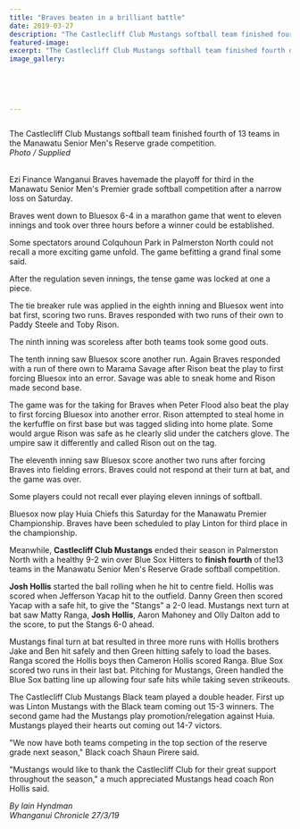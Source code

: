 ```yaml
---
title: "Braves beaten in a brilliant battle"
date: 2019-03-27
description: "The Castlecliff Club Mustangs softball team finished fourth of 13 teams in the Manawatu Senior Men's Reserve grade..."
featured-image: 
excerpt: "The Castlecliff Club Mustangs softball team finished fourth of 13 teams in the Manawatu Senior Men's Reserve grade competition."
image_gallery:
    
    
    
    
    
---
```


<p><span><img src="https://i.prcdn.co/img?regionKey=H%2fP06B2NtYN7Hpsm%2bl5BPg%3d%3d" alt="" /></span></p>
<p><span>The Castlecliff Club Mustangs softball team finished fourth of 13 teams in the Manawatu Senior Men's Reserve grade competition.<br /><em>Photo / Supplied</em></span></p>
<p class="element element-paragraph"><br />Ezi Finance Wanganui Braves havemade the playoff for third in the Manawatu Senior Men's Premier grade softball competition after a narrow loss on Saturday.</p>
<p class="element element-paragraph">Braves went down to Bluesox 6-4 in a marathon game that went to eleven innings and took over three hours before a winner could be established.</p>
<p class="element element-paragraph">Some spectators around Colquhoun Park in Palmerston North could not recall a more exciting game unfold. The game befitting a grand final some said.</p>
<p class="element element-paragraph">After the regulation seven innings, the tense game was locked at one a piece.</p>
<p class="element element-paragraph">The tie breaker rule was applied in the eighth inning and Bluesox went into bat first, scoring two runs. Braves responded with two runs of their own to Paddy Steele and Toby Rison.</p>
<p class="element element-paragraph">The ninth inning was scoreless after both teams took some good outs.</p>
<p class="element element-paragraph">The tenth inning saw Bluesox score another run. Again Braves responded with a run of there own to Marama Savage after Rison beat the play to first forcing Bluesox into an error. Savage was able to sneak home and Rison made second base.</p>
<p class="element element-paragraph">The game was for the taking for Braves when Peter Flood also beat the play to first forcing Bluesox into another error. Rison attempted to steal home in the kerfuffle on first base but was tagged sliding into home plate. Some would argue Rison was safe as he clearly slid under the catchers glove. The umpire saw it differently and called Rison out on the tag.</p>
<p class="element element-paragraph">The eleventh inning saw Bluesox score another two runs after forcing Braves into fielding errors. Braves could not respond at their turn at bat, and the game was over.</p>
<p class="element element-paragraph">Some players could not recall ever playing eleven innings of softball.</p>
<p class="element element-paragraph">Bluesox now play Huia Chiefs this Saturday for the Manawatu Premier Championship. Braves have been scheduled to play Linton for third place in the championship.</p>
<p class="element element-paragraph">Meanwhile, <strong>Castlecliff Club Mustangs</strong> ended their season in Palmerston North with a healthy 9-2 win over Blue Sox Hitters to <strong>finish fourth</strong> of the13 teams in the Manawatu Senior Men's Reserve Grade softball competition.</p>
<p class="element element-paragraph"><strong>Josh Hollis</strong> started the ball rolling when he hit to centre field. Hollis was scored when Jefferson Yacap hit to the outfield. Danny Green then scored Yacap with a safe hit, to give the "Stangs" a 2-0 lead. Mustangs next turn at bat saw Matty Ranga, <strong>Josh Hollis</strong>, Aaron Mahoney and Olly Dalton add to the score, to put the Stangs 6-0 ahead.</p>
<p class="element element-paragraph">Mustangs final turn at bat resulted in three more runs with Hollis brothers Jake and Ben hit safely and then Green hitting safely to load the bases. Ranga scored the Hollis boys then Cameron Hollis scored Ranga. Blue Sox scored two runs in their last bat. Pitching for Mustangs, Green handled the Blue Sox batting line up allowing four safe hits while taking seven strikeouts.</p>
<p class="element element-paragraph">The Castlecliff Club Mustangs Black team played a double header. First up was Linton Mustangs with the Black team coming out 15-3 winners. The second game had the Mustangs play promotion/relegation against Huia. Mustangs played their hearts out coming out 14-7 victors.</p>
<p class="element element-paragraph">"We now have both teams competing in the top section of the reserve grade next season," Black coach Shaun Pirere said.</p>
<p class="element element-paragraph">"Mustangs would like to thank the Castlecliff Club for their great support throughout the season," a much appreciated Mustangs head coach Ron Hollis said.</p>
<p class="element element-paragraph"><em>By Iain Hyndman</em><br /><em>Whanganui Chronicle 27/3/19</em></p>

